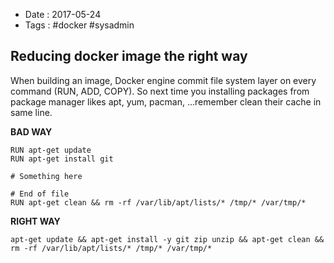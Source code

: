 - Date : 2017-05-24
- Tags : #docker #sysadmin

## Reducing docker image the right way

When building an image, Docker engine commit file system layer on every command (RUN, ADD, COPY). So next time you installing packages from package manager likes apt, yum, pacman, ...remember clean their cache in same line.

**BAD WAY**

```
RUN apt-get update
RUN apt-get install git

# Something here

# End of file
RUN apt-get clean && rm -rf /var/lib/apt/lists/* /tmp/* /var/tmp/*
```

**RIGHT WAY**

```
apt-get update && apt-get install -y git zip unzip && apt-get clean && rm -rf /var/lib/apt/lists/* /tmp/* /var/tmp/*
```

